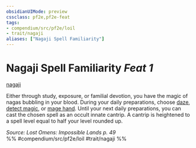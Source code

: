 ```yaml
---
obsidianUIMode: preview
cssclass: pf2e,pf2e-feat
tags:
- compendium/src/pf2e/loil
- trait/nagaji
aliases: ["Nagaji Spell Familiarity"]
---
```

# Nagaji Spell Familiarity  *Feat 1*  
[nagaji](/rules/traits/nagaji-loil.md)  


Either through study, exposure, or familial devotion, you have the magic of nagas bubbling in your blood. During your daily preparations, choose [daze](/compendium/spells/daze.md), [detect magic](/compendium/spells/detect-magic.md), or [mage hand](/compendium/spells/mage-hand.md). Until your next daily preparations, you can cast the chosen spell as an occult innate cantrip. A cantrip is heightened to a spell level equal to half your level rounded up.

*Source: Lost Omens: Impossible Lands p. 49*  
%% #compendium/src/pf2e/loil #trait/nagaji %%